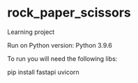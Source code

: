 # rock_paper_scissors

Learning project

Run on Python version: Python 3.9.6

To run you will need the following libs:

pip install fastapi uvicorn

